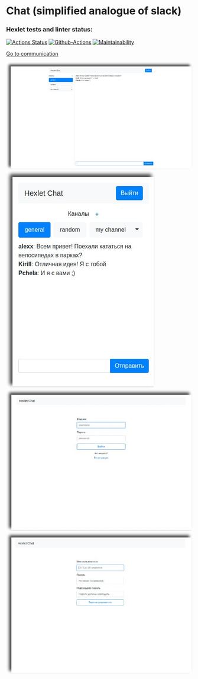 # Chat (simplified analogue of slack)

### Hexlet tests and linter status:
[![Actions Status](https://github.com/alex-ismailov/frontend-project-lvl4/workflows/hexlet-check/badge.svg)](https://github.com/alex-ismailov/frontend-project-lvl4/actions)
[![Github-Actions](https://github.com/alex-ismailov/frontend-project-lvl4/workflows/Node%20CI/badge.svg)](https://github.com/alex-ismailov/frontend-project-lvl4/actions)
[![Maintainability](https://api.codeclimate.com/v1/badges/5402a4dd9550fabf0d7a/maintainability)](https://codeclimate.com/github/alex-ismailov/frontend-project-lvl4/maintainability)


[Go to communication](https://desolate-sands-09696.herokuapp.com/)

[![desktop](https://github.com/alex-ismailov/git-imgs/blob/master/frontend-l4/desktop.jpg)](https://github.com/alex-ismailov/frontend-project-lvl4)
[![mobile](https://github.com/alex-ismailov/git-imgs/blob/master/frontend-l4/mobile.jpg)](https://github.com/alex-ismailov/frontend-project-lvl4)
[![login](https://github.com/alex-ismailov/git-imgs/blob/master/frontend-l4/login.jpg)](https://github.com/alex-ismailov/frontend-project-lvl4)
[![signup](https://github.com/alex-ismailov/git-imgs/blob/master/frontend-l4/signup.jpg)](https://github.com/alex-ismailov/frontend-project-lvl4)
